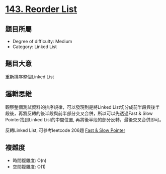 # [143. Reorder List](https://leetcode.com/problems/reorder-list/)

## 題目所屬
- Degree of difficulty: Medium
- Category: Linked List

## 題目大意
重新排序整個Linked List

## 邏輯思維
觀察整個測試資料的排序規律，可以發現到是將Linked List切分成前半段與後半段後，再將反轉的後半段與前半部分交叉合併，所以可以先透過Fast & Slow Pointer找到Linked List的中間位置, 再將後半段的部分反轉，最後交叉合併即可。

反轉Linked List, 可參考leetcode 206題
[Fast & Slow Pointer](https://www.notion.so/Fast-Slow-Pointer-0b024d837c534f0b8f161b118c0fdd48?pvs=4)

## 複雜度
- 時間複雜度: O(n)
- 空間複雜度: O(1)